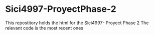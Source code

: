 # Sici4997-ProyectPhase-2
This repostitory holds the html for the Sici4997- Proyect Phase 2
The relevant code is the most recent ones
